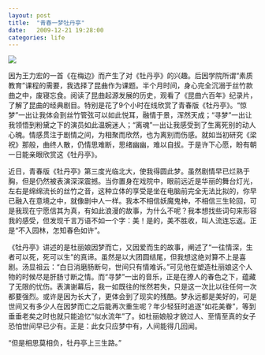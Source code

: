 ```yaml
---
layout: post
title:  "青春一梦牡丹亭"
date:   2009-12-21 19:28:00
categories: life
---
```


![](http://dl.dropbox.com/u/456306/beauty.jpg)

因为王力宏的一首《在梅边》而产生了对《牡丹亭》的兴趣。后因学院所谓“素质教育”课程的需要，我选择了昆曲作为课题。半个月时间，身心完全沉溺于丝竹款曲之中，废寝忘食。阅读了昆曲起源发展的历史，观看了《昆曲六百年》纪录片，了解了昆曲的经典剧目。特别是花了9个小时在线欣赏了青春版《牡丹亭》。“惊梦”一出让我体会到丝竹管弦可以如此悦耳，融情于景，浑然天成；“寻梦”一出让我领悟到粉黛之下的演员如此温婉迷人；“离魂”一出让我感受到了生离死别的动人心魄。情感贯注于剧情之间，为相聚而欣然，也为离别而伤感。就如当初研究《梁祝》那般，曲终人散，仍情思难断，思绪幽幽，难以自拔。于是许下心愿，盼有朝一日能亲眼欣赏这《牡丹亭》。

近日，青春版《牡丹亭》第三度光临北大，使我得圆此梦。虽然剧情早已烂熟于胸，但是仍然被表演深深震撼。当你置身在戏院中，眼前远近是华丽的舞台灯光，左右是绵绵流长的丝竹之音，这种立体的享受是坐在电脑前完全无法比拟的，你早已融入在意境之中，就像剧中人一样。我本不相信妖魔鬼神，不相信三生轮回，可是我现在宁愿信其为真，有如此浪漫的故事，为什么不呢？我本想找些词句来形容我的感受，但发现千言万语不如一个字：美！是的，美不胜收，叫人流连忘返。正是“不入园林，怎知春色如许”。

《牡丹亭》讲述的是杜丽娘因梦而亡，又因爱而生的故事，阐述了“一往情深，生者可以死，死可以生”的真谛。虽然是以大团圆结尾，但我想这绝对算不上是喜剧。汤显祖云：“白日消磨肠断句，世间只有情难诉。”可见他在塑造杜丽娘这个人物的时候尽是肝肠寸断之情。而“寻梦”一出的音乐，正是在撩人的春色之下，蕴藏了无限的忧伤。表演谢幕后，我一如既往的怅然若失，只是这一次比以往任何一次都要强烈。或许是因为长大了，更体会到了现实的残酷。梦永远都是美好的，可是世间又有多少人在因梦而亡之后能再次重生呢？年少轻狂时追逐“如花美眷”，等到垂垂老矣之时也就只能追忆“似水流年”了。如杜丽娘般才貌过人、至情至真的女子恐怕世间早已少有。正是：此女只应梦中有，人间能得几回闻。

“但是相思莫相负，牡丹亭上三生路。”
